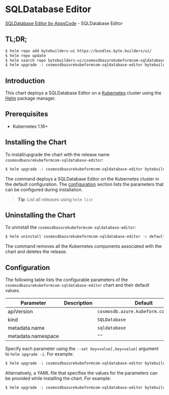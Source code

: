 # SQLDatabase Editor

[SQLDatabase Editor by AppsCode](https://byte.builders) - SQLDatabase Editor

## TL;DR;

```bash
$ helm repo add bytebuilders-ui https://bundles.byte.builders/ui/
$ helm repo update
$ helm search repo bytebuilders-ui/cosmosdbazurekubeformcom-sqldatabase-editor --version=v0.4.17
$ helm upgrade -i cosmosdbazurekubeformcom-sqldatabase-editor bytebuilders-ui/cosmosdbazurekubeformcom-sqldatabase-editor -n default --create-namespace --version=v0.4.17
```

## Introduction

This chart deploys a SQLDatabase Editor on a [Kubernetes](http://kubernetes.io) cluster using the [Helm](https://helm.sh) package manager.

## Prerequisites

- Kubernetes 1.16+

## Installing the Chart

To install/upgrade the chart with the release name `cosmosdbazurekubeformcom-sqldatabase-editor`:

```bash
$ helm upgrade -i cosmosdbazurekubeformcom-sqldatabase-editor bytebuilders-ui/cosmosdbazurekubeformcom-sqldatabase-editor -n default --create-namespace --version=v0.4.17
```

The command deploys a SQLDatabase Editor on the Kubernetes cluster in the default configuration. The [configuration](#configuration) section lists the parameters that can be configured during installation.

> **Tip**: List all releases using `helm list`

## Uninstalling the Chart

To uninstall the `cosmosdbazurekubeformcom-sqldatabase-editor`:

```bash
$ helm uninstall cosmosdbazurekubeformcom-sqldatabase-editor -n default
```

The command removes all the Kubernetes components associated with the chart and deletes the release.

## Configuration

The following table lists the configurable parameters of the `cosmosdbazurekubeformcom-sqldatabase-editor` chart and their default values.

|     Parameter      | Description |                      Default                      |
|--------------------|-------------|---------------------------------------------------|
| apiVersion         |             | <code>cosmosdb.azure.kubeform.com/v1alpha1</code> |
| kind               |             | <code>SQLDatabase</code>                          |
| metadata.name      |             | <code>sqldatabase</code>                          |
| metadata.namespace |             | <code>""</code>                                   |


Specify each parameter using the `--set key=value[,key=value]` argument to `helm upgrade -i`. For example:

```bash
$ helm upgrade -i cosmosdbazurekubeformcom-sqldatabase-editor bytebuilders-ui/cosmosdbazurekubeformcom-sqldatabase-editor -n default --create-namespace --version=v0.4.17 --set apiVersion=cosmosdb.azure.kubeform.com/v1alpha1
```

Alternatively, a YAML file that specifies the values for the parameters can be provided while
installing the chart. For example:

```bash
$ helm upgrade -i cosmosdbazurekubeformcom-sqldatabase-editor bytebuilders-ui/cosmosdbazurekubeformcom-sqldatabase-editor -n default --create-namespace --version=v0.4.17 --values values.yaml
```
